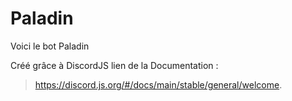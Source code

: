 # Paladin

Voici le bot Paladin 

Créé grâce à DiscordJS lien de la Documentation :
> https://discord.js.org/#/docs/main/stable/general/welcome.
